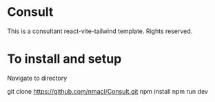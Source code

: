 # Consult
This is a consultant react-vite-tailwind template. Rights reserved.

# To install and setup
Navigate to directory

git clone https://github.com/nmacl/Consult.git
npm install
npm run dev

